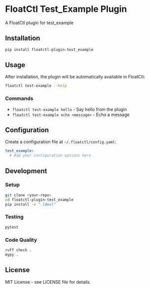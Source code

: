 # FloatCtl Test_Example Plugin

A FloatCtl plugin for test_example

## Installation

```bash
pip install floatctl-plugin-test_example
```

## Usage

After installation, the plugin will be automatically available in FloatCtl:

```bash
floatctl test-example --help
```

### Commands

- `floatctl test-example hello` - Say hello from the plugin
- `floatctl test-example echo <message>` - Echo a message

## Configuration

Create a configuration file at `~/.floatctl/config.yaml`:

```yaml
test_example:
  # Add your configuration options here
```

## Development

### Setup

```bash
git clone <your-repo>
cd floatctl-plugin-test_example
pip install -e ".[dev]"
```

### Testing

```bash
pytest
```

### Code Quality

```bash
ruff check .
mypy .
```

## License

MIT License - see LICENSE file for details.
